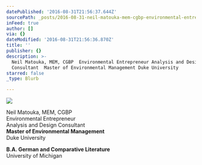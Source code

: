 ```yaml
---
datePublished: '2016-08-31T21:56:37.644Z'
sourcePath: _posts/2016-08-31-neil-matouka-mem-cgbp-environmental-entrepreneur-analysis.md
inFeed: true
author: []
via: {}
dateModified: '2016-08-31T21:56:36.870Z'
title: ''
publisher: {}
description: >-
  Neil Matouka, MEM, CGBP  Environmental Entrepreneur Analysis and Design
  Consultant  Master of Environmental Management Duke University
starred: false
_type: Blurb

---
```

![](https://the-grid-user-content.s3-us-west-2.amazonaws.com/54aa637d-5ff4-45bb-92a2-cfd4c9a2136e.jpg)

Neil Matouka, MEM, CGBP  
Environmental Entrepreneur  
Analysis and Design Consultant  
**Master of Environmental Management**  
Duke University

**B.A. German and Comparative Literature**  
University of Michigan